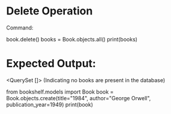 # Delete Operation
Command:

book.delete()
books = Book.objects.all()
print(books)

# Expected Output:
<QuerySet []> (Indicating no books are present in the database)

from bookshelf.models import Book
book = Book.objects.create(title="1984", author="George Orwell", publication_year=1949)
print(book)
